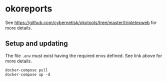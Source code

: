 # okoreports

See https://github.com/cybernetisk/okotools/tree/master/tripletexweb for more
details.

## Setup and updating

The file `.env` must exist having the required envs defined.
See link above for more details.

```
docker-compose pull
docker-compose up -d
```
